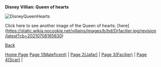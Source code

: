 **Disney Villian: Queen of hearts**

![DisneyQueenHearts](https://user-images.githubusercontent.com/128009383/225700132-979b446f-0c64-454e-be2f-3f4f885851d6.jpg)

Click here to see another image of the Queen of hearts: [here] (https://static.wikia.nocookie.net/villains/images/b/bd/Drfacilier.jpg/revision/latest?cb=20210708165630)

[Back](markdown_page_4.md)

[Home Page](Home_page.md)
[Page 1(Maleficent)](markdown_page_1.md) | 
[Page 2(Jafar)](markdown_page_2.md) | 
[Page 3(Facilier)](markdown_page_3.md) | 
[Page 4(Scar)](markdown_page_4.md) | 
